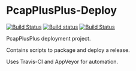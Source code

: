 # PcapPlusPlus-Deploy

[![Build Status](https://travis-ci.org/seladb/PcapPlusPlus-Deploy.svg?branch=master)](https://travis-ci.org/seladb/PcapPlusPlus-Deploy)
[![Build status](https://ci.appveyor.com/api/projects/status/i6pkdeagbk5plpd7?svg=true)](https://ci.appveyor.com/project/seladb/pcapplusplus-deploy)
[![Build Status](https://api.cirrus-ci.com/github/seladb/PcapPlusPlus-Deploy.svg)](https://cirrus-ci.com/github/seladb/PcapPlusPlus-Deploy)

PcapPlusPlus deployment project. 

Contains scripts to package and deploy a release. 

Uses Travis-CI and AppVeyor for automation.
